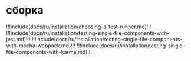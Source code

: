 # сборка

!!!include(docs/ru/installation/choosing-a-test-runner.md)!!!
!!!include(docs/ru/installation/testing-single-file-components-with-jest.md)!!!
!!!include(docs/ru/installation/testing-single-file-components-with-mocha-webpack.md)!!!
!!!include(docs/ru/installation/testing-single-file-components-with-karma.md)!!!
